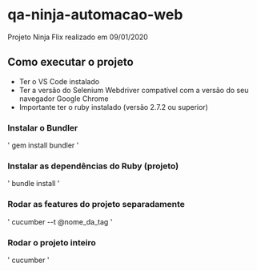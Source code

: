 # qa-ninja-automacao-web
Projeto Ninja Flix realizado em 09/01/2020

## Como executar o projeto

* Ter o VS Code instalado
* Ter a versão do Selenium Webdriver compatível com a versão do seu navegador Google Chrome
* Importante ter o ruby instalado (versão 2.7.2 ou superior)

### Instalar o Bundler
'
gem install bundler
'

### Instalar as dependências do Ruby (projeto)
'
bundle install
'
### Rodar as features do projeto separadamente
'
cucumber --t @nome_da_tag
'
### Rodar o projeto inteiro
'
cucumber
'

